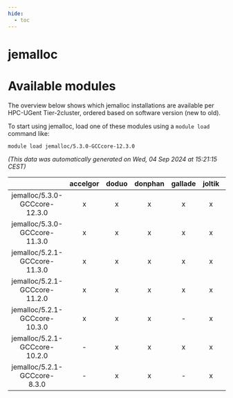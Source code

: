 ```yaml
---
hide:
  - toc
---
```


jemalloc
========

# Available modules


The overview below shows which jemalloc installations are available per HPC-UGent Tier-2cluster, ordered based on software version (new to old).

To start using jemalloc, load one of these modules using a `module load` command like:

```shell
module load jemalloc/5.3.0-GCCcore-12.3.0
```

*(This data was automatically generated on Wed, 04 Sep 2024 at 15:21:15 CEST)*  

| |accelgor|doduo|donphan|gallade|joltik|shinx|skitty|
| :---: | :---: | :---: | :---: | :---: | :---: | :---: | :---: |
|jemalloc/5.3.0-GCCcore-12.3.0|x|x|x|x|x|x|x|
|jemalloc/5.3.0-GCCcore-11.3.0|x|x|x|x|x|-|x|
|jemalloc/5.2.1-GCCcore-11.3.0|x|x|x|x|x|-|x|
|jemalloc/5.2.1-GCCcore-11.2.0|x|x|x|x|x|-|x|
|jemalloc/5.2.1-GCCcore-10.3.0|x|x|x|-|x|-|x|
|jemalloc/5.2.1-GCCcore-10.2.0|-|x|x|x|x|-|x|
|jemalloc/5.2.1-GCCcore-8.3.0|-|x|x|-|x|-|x|
